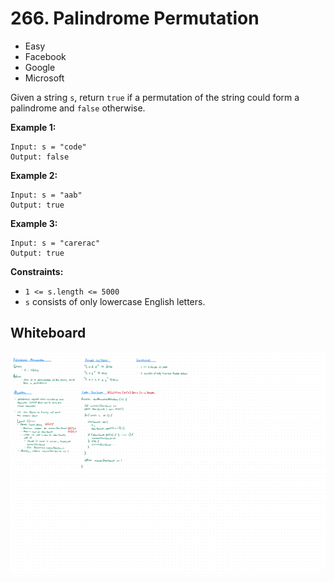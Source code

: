 # 266. Palindrome Permutation
- Easy
- Facebook
- Google
- Microsoft

Given a string `s`, return `true` if a permutation of the string could form a
palindrome and `false` otherwise.

**Example 1:**
```
Input: s = "code"
Output: false
```

**Example 2:**
```
Input: s = "aab"
Output: true
```

**Example 3:**
```
Input: s = "carerac"
Output: true
```

**Constraints:**
- `1 <= s.length <= 5000`
- `s` consists of only lowercase English letters.

## Whiteboard
![Whiteboard Image][whiteboard-image]

<!-- Refs -->
[whiteboard-image]: whiteboard.jpg
